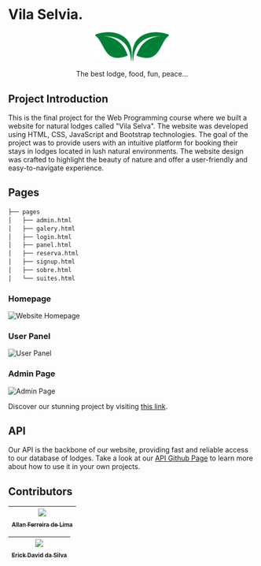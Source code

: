 # Vila Selvia.

<p align="center">
    <a href="#" target="blank">
        <img width="150em" src="./images/logo-demo-green.png"/>
    </a>
</p>

<p align="center">
    The best lodge, food, fun, peace...
</p>

## Project Introduction

This is the final project for the Web Programming course where we built a website for natural lodges called "Vila Selva". The website was developed using HTML, CSS, JavaScript and Bootstrap technologies. The goal of the project was to provide users with an intuitive platform for booking their stays in lodges located in lush natural environments. The website design was crafted to highlight the beauty of nature and offer a user-friendly and easy-to-navigate experience.


## Pages
```sh
├── pages
│   ├── admin.html
│   ├── galery.html
│   ├── login.html
│   ├── panel.html
│   ├── reserva.html
│   ├── signup.html
│   ├── sobre.html
│   └── suites.html
```

### Homepage
![Website Homepage](https://i.imgur.com/hjwGRR7.png)

### User Panel
![User Panel](https://i.imgur.com/fbI9xnr.png)


### Admin Page
![Admin Page](https://i.imgur.com/SDbnUq6.png)

Discover our stunning project by visiting [this link](http://www.vilaselvia.shop).

## API

Our API is the backbone of our website, providing fast and reliable access to our database of lodges. Take a look at our [API Github Page](https://github.com/yotozangue/vila-selvia-api) to learn more about how to use it in your own projects.

## Contributors

| [<div><img height="150" src="https://media.licdn.com/dms/image/D4D03AQGTSRv6YV4r1g/profile-displayphoto-shrink_200_200/0/1668475784816?e=1680739200&v=beta&t=LFSgU4dyRdFvZhm5LQKgjuA325h8edMt6wxK45ThLEw"><br><sub>Allan Ferreira de Lima</sub></div>][yotozangue] |
| :---: |

| [<div><img height="150px" src="https://i.imgur.com/0cKiabB.jpg"><br><sub>Erick David da Silva</sub></div>][erickDavi320] |
| :---: |



<!-- [Constributors] -->
[yotozangue]: https://github.com/yotozangue
[erickDavi320]: https://github.com/erickDavi320
